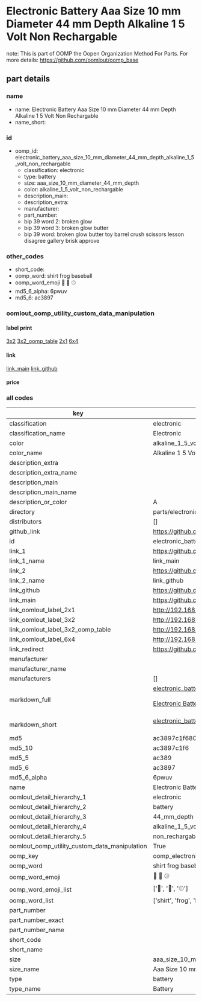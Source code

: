 # Electronic Battery Aaa Size 10 mm Diameter 44 mm Depth Alkaline 1 5 Volt Non Rechargable  

note: This is part of OOMP the Oopen Organization Method For Parts. For more details: https://github.com/oomlout/oomp_base

##  part details
  







### name
* name: Electronic Battery Aaa Size 10 mm Diameter 44 mm Depth Alkaline 1 5 Volt Non Rechargable
* name_short: 
### id
* oomp_id: electronic_battery_aaa_size_10_mm_diameter_44_mm_depth_alkaline_1_5_volt_non_rechargable
  * classification: electronic
  * type: battery
  * size: aaa_size_10_mm_diameter_44_mm_depth
  * color: alkaline_1_5_volt_non_rechargable
  * description_main: 
  * description_extra: 
  * manufacturer: 
  * part_number: 
  * bip 39 word 2: broken glow
  * bip 39 word 3: broken glow butter
  * bip 39 word: broken glow butter toy barrel crush scissors lesson disagree gallery brisk approve

### other_codes
* short_code: 
* oomp_word: shirt frog baseball
* oomp_word_emoji :shirt: :frog: :baseball:
* md5_6_alpha: 6pwuv
* md5_6: ac3897






### oomlout_oomp_utility_custom_data_manipulation
#### label print
[3x2](http://192.168.1.245:1112/?label=oomp%206pwuv)
[3x2_oomp_table](http://192.168.1.108:1112/?label=oomp%206pwuv)
[2x1](http://192.168.1.242:1112/?label=oomp%206pwuv)
[6x4](http://192.168.1.55:1112/?label=oomp%206pwuv)    

#### link

[link_main](https://github.com/oomlout/oomlout_oomp_version_1_messy/tree/main/parts/electronic_battery_aaa_size_10_mm_diameter_44_mm_depth_alkaline_1_5_volt_non_rechargable) [link_github](https://github.com/oomlout/oomlout_oomp_version_1_messy/tree/main/parts/electronic_battery_aaa_size_10_mm_diameter_44_mm_depth_alkaline_1_5_volt_non_rechargable)                             

#### price







### all codes 
| key | value |  
| --- | --- |  
| classification | electronic |  
| classification_name | Electronic |  
| color | alkaline_1_5_volt_non_rechargable |  
| color_name | Alkaline 1 5 Volt Non Rechargable |  
| description_extra |  |  
| description_extra_name |  |  
| description_main |  |  
| description_main_name |  |  
| description_or_color | A  |  
| directory | parts/electronic_battery_aaa_size_10_mm_diameter_44_mm_depth_alkaline_1_5_volt_non_rechargable |  
| distributors | [] |  
| github_link | https://github.com/oomlout/oomlout_oomp_part_src/tree/main/parts/electronic_battery_aaa_size_10_mm_diameter_44_mm_depth_alkaline_1_5_volt_non_rechargable |  
| id | electronic_battery_aaa_size_10_mm_diameter_44_mm_depth_alkaline_1_5_volt_non_rechargable |  
| link_1 | https://github.com/oomlout/oomlout_oomp_version_1_messy/tree/main/parts/electronic_battery_aaa_size_10_mm_diameter_44_mm_depth_alkaline_1_5_volt_non_rechargable |  
| link_1_name | link_main |  
| link_2 | https://github.com/oomlout/oomlout_oomp_version_1_messy/tree/main/parts/electronic_battery_aaa_size_10_mm_diameter_44_mm_depth_alkaline_1_5_volt_non_rechargable |  
| link_2_name | link_github |  
| link_github | https://github.com/oomlout/oomlout_oomp_version_1_messy/tree/main/parts/electronic_battery_aaa_size_10_mm_diameter_44_mm_depth_alkaline_1_5_volt_non_rechargable |  
| link_main | https://github.com/oomlout/oomlout_oomp_version_1_messy/tree/main/parts/electronic_battery_aaa_size_10_mm_diameter_44_mm_depth_alkaline_1_5_volt_non_rechargable |  
| link_oomlout_label_2x1 | http://192.168.1.242:1112/?label=oomp%206pwuv |  
| link_oomlout_label_3x2 | http://192.168.1.245:1112/?label=oomp%206pwuv |  
| link_oomlout_label_3x2_oomp_table | http://192.168.1.108:1112/?label=oomp%206pwuv |  
| link_oomlout_label_6x4 | http://192.168.1.55:1112/?label=oomp%206pwuv |  
| link_redirect | https://github.com/oomlout/oomlout_oomp_version_1_messy/tree/main/parts/electronic_battery_aaa_size_10_mm_diameter_44_mm_depth_alkaline_1_5_volt_non_rechargable |  
| manufacturer |  |  
| manufacturer_name |  |  
| manufacturers | [] |  
| markdown_full | [electronic_battery_aaa_size_10_mm_diameter_44_mm_depth_alkaline_1_5_volt_non_rechargable](none)<br>[](none)<br>[Electronic Battery Aaa Size 10 Mm Diameter 44 Mm Depth Alkaline 1 5 Volt Non Rechargable](none)<br><br> |  
| markdown_short | [electronic_battery_aaa_size_10_mm_diameter_44_mm_depth_alkaline_1_5_volt_non_rechargable](none)<br><br> |  
| md5 | ac3897c1f6807820d4096e663e98f0e4 |  
| md5_10 | ac3897c1f6 |  
| md5_5 | ac389 |  
| md5_6 | ac3897 |  
| md5_6_alpha | 6pwuv |  
| name | Electronic Battery Aaa Size 10 mm Diameter 44 mm Depth Alkaline 1 5 Volt Non Rechargable |  
| oomlout_detail_hierarchy_1 | electronic |  
| oomlout_detail_hierarchy_2 | battery |  
| oomlout_detail_hierarchy_3 | 44_mm_depth |  
| oomlout_detail_hierarchy_4 | alkaline_1_5_volt |  
| oomlout_detail_hierarchy_5 | non_rechargable |  
| oomlout_oomp_utility_custom_data_manipulation | True |  
| oomp_key | oomp_electronic_battery_aaa_size_10_mm_diameter_44_mm_depth_alkaline_1_5_volt_non_rechargable |  
| oomp_word | shirt frog baseball |  
| oomp_word_emoji | :shirt: :frog: :baseball: |  
| oomp_word_emoji_list | [':shirt:', ':frog:', ':baseball:'] |  
| oomp_word_list | ['shirt', 'frog', 'baseball'] |  
| part_number |  |  
| part_number_exact |  |  
| part_number_name |  |  
| short_code |  |  
| short_name |  |  
| size | aaa_size_10_mm_diameter_44_mm_depth |  
| size_name | Aaa Size 10 mm Diameter 44 mm Depth |  
| type | battery |  
| type_name | Battery |  
